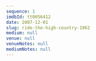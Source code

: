 ```yaml
---
sequence: 1
imdbId: tt0056412
date: 2007-12-01
slug: ride-the-high-country-1962
medium: null
venue: null
venueNotes: null
mediumNotes: null
---
```


